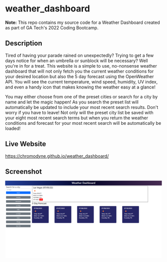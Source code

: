 # weather_dashboard
**Note:** This repo contains my source code for a Weather Dashboard created as part of GA Tech's 2022 Coding Bootcamp.

## Description ##

Tired of having your parade rained on unexpectedly? Trying to get a few days notice for when an umbrella or sunblock will be necessary? Well you're in for a treat. This website is a simple to use, no-nonsense weather dashboard that will not only fetch you the current weather conditions for your desired location but also the 5 day forecast using the OpenWeather API. You will see the current temperature, wind speed, humidity, UV index, and even a handy icon that makes knowing the weather easy at a glance!

You may either choose from one of the preset cities or search for a city by name and let the magic happen! As you search the preset list will automatically be updated to include your most recent search results. Don't worry if you have to leave! Not only will the preset city list be saved with your eight most recent search terms but when you return the weather conditions and forecast for your most recent search will be automatically be loaded!

## Live Website ##

https://chromodyne.github.io/weather_dashboard/

## Screenshot ##

![Weather Dashboard Screenshot](./assets/img/screenshot.png "Weather Dashboard")
